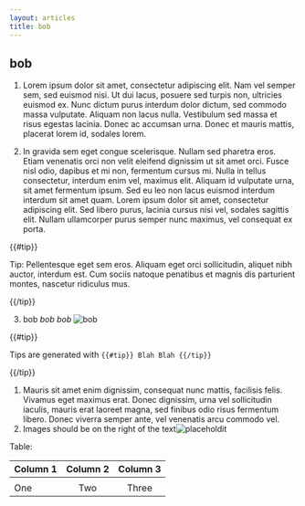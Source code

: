 ```yaml
---
layout: articles
title: bob
---
```


## bob

  1. Lorem ipsum dolor sit amet, consectetur adipiscing elit. Nam vel semper sem, sed euismod nisi. Ut dui lacus, posuere sed turpis non, ultricies euismod ex. Nunc dictum purus interdum dolor dictum, sed commodo massa vulputate. Aliquam non lacus nulla. Vestibulum sed massa et risus egestas lacinia. Donec ac accumsan urna. Donec et mauris mattis, placerat lorem id, sodales lorem.

  2. In gravida sem eget congue scelerisque. Nullam sed pharetra eros. Etiam venenatis orci non velit eleifend dignissim ut sit amet orci. Fusce nisl odio, dapibus et mi non, fermentum cursus mi. Nulla in tellus consectetur, interdum enim vel, maximus elit. Aliquam id vulputate urna, sit amet fermentum ipsum. Sed eu leo non lacus euismod interdum interdum sit amet quam. Lorem ipsum dolor sit amet, consectetur adipiscing elit. Sed libero purus, lacinia cursus nisi vel, sodales
  sagittis elit. Nullam ullamcorper purus semper nunc maximus, vel consequat ex porta.

  {{#tip}}

  Tip: Pellentesque eget sem eros. Aliquam eget orci sollicitudin, aliquet nibh auctor, interdum est. Cum sociis natoque penatibus et magnis dis parturient montes, nascetur ridiculus mus.

  {{/tip}}

  3. bob *bob* _bob_ ![bob](http://placehold.it/350x150)

{{#tip}}

Tips are generated with `{{#tip}} Blah Blah {{/tip}}` 

{{/tip}}

  1. Mauris sit amet enim dignissim, consequat nunc mattis, facilisis felis. Vivamus eget maximus erat. Donec dignissim, urna vel sollicitudin iaculis, mauris erat laoreet magna, sed finibus odio risus fermentum libero. Donec viverra semper ante, vel venenatis arcu commodo vel.
  2. Images should be on the right of the text![placeholdit](http://placehold.it/600x200)

Table:

| Column 1 | Column 2 | Column 3  |
| -------- | :------: | :-------: |
|          |          |           |
| One      | Two      | Three     |

